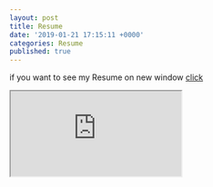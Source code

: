 ```yaml
---
layout: post
title: Resume
date: '2019-01-21 17:15:11 +0000'
categories: Resume
published: true
---
```

if you want to see my Resume on new window <a href="https://youngtakcho.github.io/resumecards/" target="_blank">click</a>
<iframe src="https://youngtakcho.github.io/resumecards/" scrolling="auto">
</iframe>
